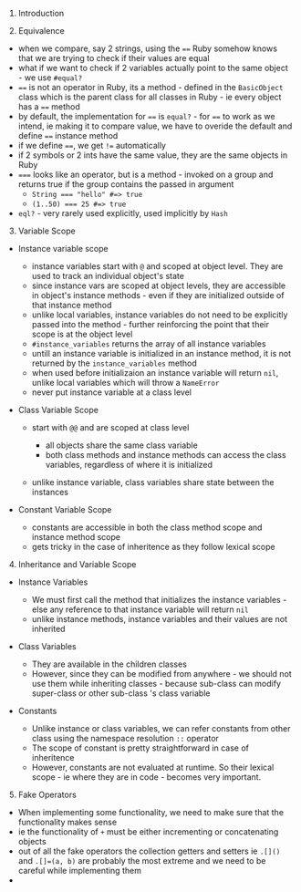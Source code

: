 1. Introduction

2. Equivalence

- when we compare, say 2 strings, using the `==` Ruby somehow knows that we are trying to check if their values are equal
- what if we want to check if 2 variables actually point to the same object - we use `#equal?`
- `==` is not an operator in Ruby, its a method - defined in the `BasicObject` class which is the parent class for all classes in Ruby - ie every object has a `==` method
- by default, the implementation for `==` is `equal?` - for `==` to work as we intend, ie making it to compare value, we have to overide the default and define `==` instance method
- if we define `==`, we get `!=` automatically
- if 2 symbols or 2 ints have the same value, they are the same objects in Ruby
- `===` looks like an operator, but is a method - invoked on a group and returns true if the group contains the passed in argument
  - `String === "hello" #=> true`
  - `(1..50) === 25 #=> true`
- `eql?` - very rarely used explicitly, used implicitly by `Hash`

3. Variable Scope

- Instance variable scope

  - instance variables start with `@` and scoped at object level. They are used to track an individual object's state
  - since instance vars are scoped at object levels, they are accessible in object's instance methods - even if they are initialized outside of that instance method
  - unlike local variables, instance variables do not need to be explicitly passed into the method - further reinforcing the point that their scope is at the object level
  - `#instance_variables` returns the array of all instance variables
  - untill an instance variable is initialized in an instance method, it is not returned by the `instance_variables` method
  - when used before initializaion an instance variable will return `nil`, unlike local variables which will throw a `NameError`
  - never put instance variable at a class level

- Class Variable Scope

  - start with `@@` and are scoped at class level

    - all objects share the same class variable
    - both class methods and instance methods can access the class variables, regardless of where it is initialized

  - unlike instance variable, class variables share state between the instances

- Constant Variable Scope

  - constants are accessible in both the class method scope and instance method scope
  - gets tricky in the case of inheritence as they follow lexical scope

4. Inheritance and Variable Scope

- Instance Variables

  - We must first call the method that initializes the instance variables - else any reference to that instance variable will return `nil`
  - unlike instance methods, instance variables and their values are not inherited

- Class Variables

  - They are available in the children classes
  - However, since they can be modified from anywhere - we should not use them while inheriting classes - because sub-class can modify super-class or other sub-class 's class variable

- Constants

  - Unlike instance or class variables, we can refer constants from other class using the namespace resolution `::` operator
  - The scope of constant is pretty straightforward in case of inheritence
  - However, constants are not evaluated at runtime. So their lexical scope - ie where they are in code - becomes very important.

5. Fake Operators

- When implementing some functionality, we need to make sure that the functionality makes sense
- ie the functionality of `+` must be either incrementing or concatenating objects
- out of all the fake operators the collection getters and setters ie `.[]()` and `.[]=(a, b)` are probably the most extreme and we need to be careful while implementing them
-
